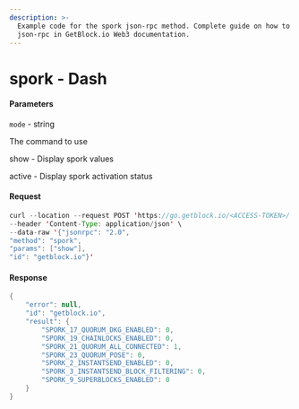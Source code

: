 ```yaml
---
description: >-
  Example code for the spork json-rpc method. Сomplete guide on how to use spork
  json-rpc in GetBlock.io Web3 documentation.
---
```


# spork - Dash

#### Parameters

`mode` - string

The command to use

show - Display spork values

active - Display spork activation status

#### Request

```java
curl --location --request POST 'https://go.getblock.io/<ACCESS-TOKEN>/' \
--header 'Content-Type: application/json' \
--data-raw '{"jsonrpc": "2.0",
"method": "spork",
"params": ["show"],
"id": "getblock.io"}'
```

#### Response

```java
{
    "error": null,
    "id": "getblock.io",
    "result": {
        "SPORK_17_QUORUM_DKG_ENABLED": 0,
        "SPORK_19_CHAINLOCKS_ENABLED": 0,
        "SPORK_21_QUORUM_ALL_CONNECTED": 1,
        "SPORK_23_QUORUM_POSE": 0,
        "SPORK_2_INSTANTSEND_ENABLED": 0,
        "SPORK_3_INSTANTSEND_BLOCK_FILTERING": 0,
        "SPORK_9_SUPERBLOCKS_ENABLED": 0
    }
}
```
